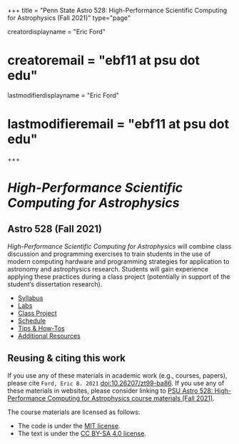 +++
title = "Penn State Astro 528: High-Performance Scientific Computing for Astrophysics (Fall 2021)"
type="page"

creatordisplayname = "Eric Ford"
# creatoremail = "ebf11 at psu dot edu"
lastmodifierdisplayname = "Eric Ford"
# lastmodifieremail = "ebf11 at psu dot edu"
+++

# _High-Performance Scientific Computing for Astrophysics_
## Astro 528 (Fall 2021)
_High-Performance Scientific Computing for Astrophysics_ will combine class discussion and programming exercises to train students in the use of modern computing hardware and programming strategies for application to astronomy and astrophysics research.  Students will gain experience applying these practices during a class project (potentially in support of the student’s dissertation research).


- [Syllabus](/syllabus)
- [Labs](/labs)
- [Class Project](/project)
- [Schedule](/lessons)
- [Tips & How-Tos](/tips)
- [Additional Resources](/resources)

## Reusing & citing this work
If you use any of these materials in academic work (e.g., courses, papers), please cite `Ford, Eric B. 2021` [doi:10.26207/zt99-ba86](https://scholarsphere.psu.edu/resources/756cbd41-3db2-4f72-a319-a507814e4c89).  If you use any of these materials in websites, please consider linking to [PSU Astro 528: High-Performance Computing for Astrophysics course materials (Fall 2021)](https://psuastro528.github.io/).

The course materials are licensed as follows:
- The code is under the [MIT license](https://opensource.org/licenses/MIT).
- The text is under the [CC BY-SA 4.0 license](https://creativecommons.org/licenses/by-sa/4.0).


